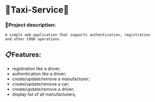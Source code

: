 # :oncoming_taxi:Taxi-Service:oncoming_taxi:

### :milky_way:Project description:
```
A simple web-application that supports authentication, registration and other CRUD operations.
```

## :clipboard:Features:
+ registration like a driver;
+ authentication like a driver;
+ create/update/remove a manufacturer;
+ create/update/remove a car;
+ create/update/remove a driver;
+ display list of all manufacturers;
